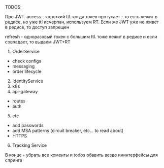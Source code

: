 TODOS:

Про JWT.
access - короткий ttl. когда токен протухает - то есть лежит
в редисе, но уже ttl исчерпан, используем RT.
Если же JWT уже не живет в редисе, то доступ запрещен

refresh - одноразовый токен с большим ttl. тоже лежит в редисе
и если совпадает, то выдаем JWT+RT

1. OrderService
- check configs
- messaging
- order lifecycle
2. IdentityService
3. k8s
4. api-gateway
- routes
- auth
5. etc
- add passwords
- add MSA patterns (circuit breaker, etc... to read about)
- HTTPS
6. Tracking Service

В конце - убрать все коменты и todos
обавить везде ининтерфейсы для спринга